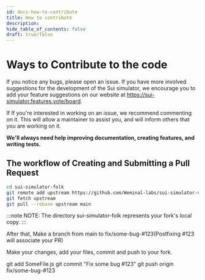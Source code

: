 ```yaml
---
id: docs-how-to-contribute
title: How to contribute
description: 
hide_table_of_contents: false 
draft: true/false
---
```


# Ways to Contribute to the code

If you notice any bugs, please open an issue. If you have more involved suggestions for the development of the Sui simulator, we encourage you to add your feature suggestions on our website at https://sui-simulator.features.vote/board.


If If you're interested in working on an issue, we recommend commenting on it. This will allow a maintainer to assist you, and will inform others that you are working on it.

**We'll always need help improving documentation, creating features, and writing tests.**

## The workflow of Creating and Submitting a Pull Request
```Bash
cd sui-simulator-folk
git remote add upstream https://github.com/Weminal-labs/sui-simulator-vscode
git fetch upstream
git pull --rebase upstream main
```

:::note
NOTE: The directory sui-simulator-folk represents your fork's local copy.
:::

After that, Make a branch from main to fix/some-bug-#123(Postfixing #123 will associate your PR)

Make your changes, add your files, commit and push to your fork.

git add SomeFile.js
git commit "Fix some bug #123"
git push origin fix/some-bug-#123